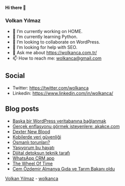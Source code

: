 #### Hi there 👋

### Volkan Yılmaz

- 🔭 I’m currently working on HOME.
- 🌱 I’m currently learning Python.
- 👯 I’m looking to collaborate on WordPress.
- 🤔 I’m looking for help with SEO.
- 💬 Ask me about https://wolkanca.com.tr/
- 📫 How to reach me: wolkanca@gmail.com

## Social
- Twitter: https://twitter.com/wolkanca
- Linkedin: https://www.linkedin.com/in/wolkanca/



## Blog posts
<!-- BLOG-POST-LIST:START -->
- [Başka bir WordPress veritabanına bağlanmak](https://wolkanca.com.tr/baska-bir-wordpress-veritabanina-baglanmak/)
- [Gerçek enflasyonu görmek isteyenlere: akakce.com](https://wolkanca.com.tr/gercek-enflasyonu-gormek-isteyenlere-akakce-com/)
- [Dexter New Blood](https://wolkanca.com.tr/dexter-new-blood/)
- [Kobilerde veri güvenliği](https://wolkanca.com.tr/kobilerde-veri-guvenligi/)
- [Osmanlı torunları?](https://wolkanca.com.tr/osmanli-torunlari/)
- [Yaşıyorum bu hayatı](https://wolkanca.com.tr/yasiyorum-bu-hayati/)
- [Dijital detoksun teknik tarafı](https://wolkanca.com.tr/dijital-detoksun-teknik-tarafi/)
- [WhatsApp CRM app](https://wolkanca.com.tr/whatsapp-crm-app/)
- [The Wheel Of Time](https://wolkanca.com.tr/the-wheel-of-time/)
- [Cem Özdemir Almanya Gıda ve Tarım Bakanı oldu](https://wolkanca.com.tr/cem-ozdemir-almanya-gida-ve-tarim-bakani-oldu/)
<!-- BLOG-POST-LIST:END -->


[Volkan Yılmaz](https://volkanyilmaz.com.tr/) - [wolkanca](https://wolkanca.com.tr/)
